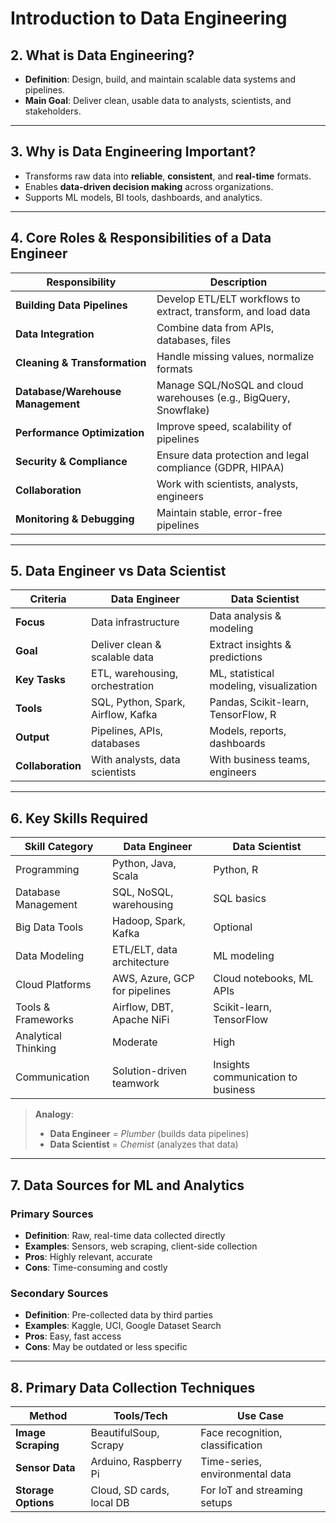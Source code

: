 # Introduction to Data Engineering

## 2. What is Data Engineering?

- **Definition**: Design, build, and maintain scalable data systems and pipelines.
- **Main Goal**: Deliver clean, usable data to analysts, scientists, and stakeholders.

---

## 3. Why is Data Engineering Important?

- Transforms raw data into **reliable**, **consistent**, and **real-time** formats.
- Enables **data-driven decision making** across organizations.
- Supports ML models, BI tools, dashboards, and analytics.

---

##  4. Core Roles & Responsibilities of a Data Engineer

| Responsibility               | Description |
|-----------------------------|-------------|
| **Building Data Pipelines** | Develop ETL/ELT workflows to extract, transform, and load data |
| **Data Integration**        | Combine data from APIs, databases, files |
| **Cleaning & Transformation** | Handle missing values, normalize formats |
| **Database/Warehouse Management** | Manage SQL/NoSQL and cloud warehouses (e.g., BigQuery, Snowflake) |
| **Performance Optimization**| Improve speed, scalability of pipelines |
| **Security & Compliance**   | Ensure data protection and legal compliance (GDPR, HIPAA) |
| **Collaboration**           | Work with scientists, analysts, engineers |
| **Monitoring & Debugging**  | Maintain stable, error-free pipelines |

---

## 5. Data Engineer vs Data Scientist

| Criteria              | Data Engineer                        | Data Scientist                        |
|-----------------------|--------------------------------------|----------------------------------------|
| **Focus**             | Data infrastructure                  | Data analysis & modeling              |
| **Goal**              | Deliver clean & scalable data        | Extract insights & predictions        |
| **Key Tasks**         | ETL, warehousing, orchestration      | ML, statistical modeling, visualization |
| **Tools**             | SQL, Python, Spark, Airflow, Kafka   | Pandas, Scikit-learn, TensorFlow, R   |
| **Output**            | Pipelines, APIs, databases           | Models, reports, dashboards           |
| **Collaboration**     | With analysts, data scientists       | With business teams, engineers        |

---

## 6. Key Skills Required

| Skill Category       | Data Engineer                            | Data Scientist                       |
|----------------------|-------------------------------------------|--------------------------------------|
| Programming          | Python, Java, Scala                       | Python, R                            |
| Database Management  | SQL, NoSQL, warehousing                   | SQL basics                           |
| Big Data Tools       | Hadoop, Spark, Kafka                      | Optional                             |
| Data Modeling        | ETL/ELT, data architecture                | ML modeling                          |
| Cloud Platforms      | AWS, Azure, GCP for pipelines             | Cloud notebooks, ML APIs             |
| Tools & Frameworks   | Airflow, DBT, Apache NiFi                 | Scikit-learn, TensorFlow             |
| Analytical Thinking  | Moderate                                  | High                                 |
| Communication        | Solution-driven teamwork                 | Insights communication to business   |

> **Analogy**:  
> - **Data Engineer** = *Plumber* (builds data pipelines)  
> - **Data Scientist** = *Chemist* (analyzes that data)

---

## 7. Data Sources for ML and Analytics

### Primary Sources

- **Definition**: Raw, real-time data collected directly  
- **Examples**: Sensors, web scraping, client-side collection  
- **Pros**: Highly relevant, accurate  
- **Cons**: Time-consuming and costly

### Secondary Sources

- **Definition**: Pre-collected data by third parties  
- **Examples**: Kaggle, UCI, Google Dataset Search  
- **Pros**: Easy, fast access  
- **Cons**: May be outdated or less specific

---

## 8. Primary Data Collection Techniques

| Method                  | Tools/Tech     | Use Case |
|-------------------------|----------------|----------|
| **Image Scraping**      | BeautifulSoup, Scrapy | Face recognition, classification |
| **Sensor Data**         | Arduino, Raspberry Pi | Time-series, environmental data |
| **Storage Options**     | Cloud, SD cards, local DB | For IoT and streaming setups |